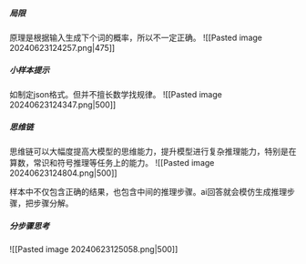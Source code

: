 ##### 局限
原理是根据输入生成下个词的概率，所以不一定正确。
![[Pasted image 20240623124257.png|475]]

##### 小样本提示
如制定json格式。但并不擅长数学找规律。
![[Pasted image 20240623124347.png|500]]

##### 思维链
思维链可以大幅度提高大模型的思维能力，提升模型进行复杂推理能力，特别是在算数，常识和符号推理等任务上的能力。
![[Pasted image 20240623124804.png|500]]

样本中不仅包含正确的结果，也包含中间的推理步骤。ai回答就会模仿生成推理步骤，把步骤分解。

##### 分步骤思考
![[Pasted image 20240623125058.png|500]]